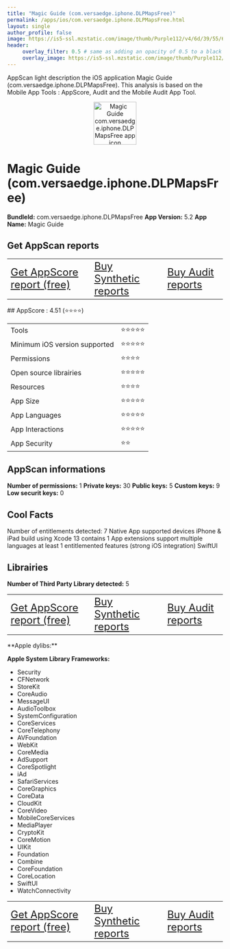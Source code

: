 ```yaml
---
title: "Magic Guide (com.versaedge.iphone.DLPMapsFree)"
permalink: /apps/ios/com.versaedge.iphone.DLPMapsFree.html
layout: single
author_profile: false
image: https://is5-ssl.mzstatic.com/image/thumb/Purple112/v4/6d/39/55/6d39550e-8f63-014f-2f8e-ce5364e1308d/DLPAppIcon-0-1x_U007emarketing-0-7-0-0-sRGB-GLES2_U002c0-85-220.png/512x512bb.jpg
header: 
     overlay_filter: 0.5 # same as adding an opacity of 0.5 to a black background
     overlay_image: https://is5-ssl.mzstatic.com/image/thumb/Purple112/v4/6d/39/55/6d39550e-8f63-014f-2f8e-ce5364e1308d/DLPAppIcon-0-1x_U007emarketing-0-7-0-0-sRGB-GLES2_U002c0-85-220.png/512x512bb.jpg
---
```

AppScan light description the iOS application Magic Guide (com.versaedge.iphone.DLPMapsFree). This analysis is based on the Mobile App Tools : AppScore, Audit and the Mobile Audit App Tool.

  
  
<div style="text-align: center;"><img src="https://is5-ssl.mzstatic.com/image/thumb/Purple112/v4/6d/39/55/6d39550e-8f63-014f-2f8e-ce5364e1308d/DLPAppIcon-0-1x_U007emarketing-0-7-0-0-sRGB-GLES2_U002c0-85-220.png/512x512bb.jpg" width="100" height="100" alt="Magic Guide com.versaedge.iphone.DLPMapsFree app icon"></div>  
  
# Magic Guide (com.versaedge.iphone.DLPMapsFree)

**BundleId:** com.versaedge.iphone.DLPMapsFree
**App Version:** 5.2
**App Name:** Magic Guide


## Get AppScan reports
<table>
	<tr>
	<td> <a target="_blank" id="get-appscore-report" href="/appscore-evaluation-appstore-one-app.html?bundleID=com.versaedge.iphone.DLPMapsFree" class="btn btn--inverse" style="font-size: 1.5em;"> Get AppScore report (free)</a> </td>
	<td> <a target="_blank" id="get-synthetic-reports" href="/appstore-app.html?bundleID=com.versaedge.iphone.DLPMapsFree" class="btn btn--info" style="font-size: 1.5em;"> Buy Synthetic reports</a></td>
	<td> <a target="_blank" id="get-audit-reports" href="/appstore-app.html?bundleID=com.versaedge.iphone.DLPMapsFree" class="btn btn--success" style="font-size: 1.5em;"> Buy Audit reports</a>  </td>
</tr></table>
## AppScore : 4.51 (⭐️⭐️⭐️⭐️) 

<table>
<tr><td> Tools </td><td> ⭐️⭐️⭐️⭐️⭐️ </td></tr>
<tr><td> Minimum iOS version supported </td><td> ⭐️⭐️⭐️⭐️⭐️ </td></tr>
<tr><td> Permissions </td><td> ⭐️⭐️⭐️⭐️ </td></tr>
<tr><td> Open source librairies </td><td> ⭐️⭐️⭐️⭐️⭐️ </td></tr>
<tr><td> Resources </td><td> ⭐️⭐️⭐️⭐️ </td></tr>
<tr><td> App Size </td><td> ⭐️⭐️⭐️⭐️⭐️ </td></tr>
<tr><td> App Languages </td><td> ⭐️⭐️⭐️⭐️⭐️ </td></tr>
<tr><td> App Interactions </td><td> ⭐️⭐️⭐️⭐️⭐️ </td></tr>
<tr><td> App Security </td><td> ⭐️⭐️ </td></tr>
</table>

  
  
## AppScan informations 

**Number of permissions:** 1
**Private keys:** 30
**Public keys:** 5
**Custom keys:** 9
**Low securit keys:** 0
  


## Cool Facts

Number of entitlements detected: 7
Native App
supported devices iPhone & iPad
build using Xcode 13
contains 1 App extensions
support multiple languages
at least 1 entitlemented features (strong iOS integration)
SwiftUI
  


## Librairies 
**Number of Third Party Library detected:** 5

<table>
	<tr>
	<td> <a target="_blank" id="get-appscore-report" href="/appscore-evaluation-appstore-one-app.html?bundleID=com.versaedge.iphone.DLPMapsFree" class="btn btn--inverse" style="font-size: 1.5em;"> Get AppScore report (free)</a> </td>
	<td> <a target="_blank" id="get-synthetic-reports" href="/appstore-app.html?bundleID=com.versaedge.iphone.DLPMapsFree" class="btn btn--info" style="font-size: 1.5em;"> Buy Synthetic reports</a></td>
	<td> <a target="_blank" id="get-audit-reports" href="/appstore-app.html?bundleID=com.versaedge.iphone.DLPMapsFree" class="btn btn--success" style="font-size: 1.5em;"> Buy Audit reports</a>  </td>
</tr></table>
**Apple dylibs:**


**Apple System Library Frameworks:**
- Security
- CFNetwork
- StoreKit
- CoreAudio
- MessageUI
- AudioToolbox
- SystemConfiguration
- CoreServices
- CoreTelephony
- AVFoundation
- WebKit
- CoreMedia
- AdSupport
- CoreSpotlight
- iAd
- SafariServices
- CoreGraphics
- CoreData
- CloudKit
- CoreVideo
- MobileCoreServices
- MediaPlayer
- CryptoKit
- CoreMotion
- UIKit
- Foundation
- Combine
- CoreFoundation
- CoreLocation
- SwiftUI
- WatchConnectivity


  
<table>
	<tr>
	<td> <a target="_blank" id="get-appscore-report" href="/appscore-evaluation-appstore-one-app.html?bundleID=com.versaedge.iphone.DLPMapsFree" class="btn btn--inverse" style="font-size: 1.5em;"> Get AppScore report (free)</a> </td>
	<td> <a target="_blank" id="get-synthetic-reports" href="/appstore-app.html?bundleID=com.versaedge.iphone.DLPMapsFree" class="btn btn--info" style="font-size: 1.5em;"> Buy Synthetic reports</a></td>
	<td> <a target="_blank" id="get-audit-reports" href="/appstore-app.html?bundleID=com.versaedge.iphone.DLPMapsFree" class="btn btn--success" style="font-size: 1.5em;"> Buy Audit reports</a>  </td>
</tr></table>


